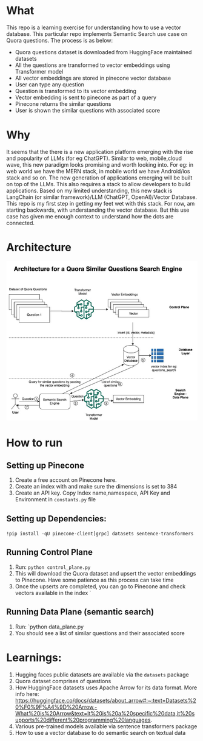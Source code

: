 # What
This repo is a learning exercise for understanding how to use a vector database. This particular repo implements Semantic Search use case on Quora questions. The process is as below:
- Quora questions dataset is downloaded from HuggingFace maintained datasets
- All the questions are transformed to vector embeddings using Transformer model
- All vector embeddings are stored in pinecone vector database
- User can type any question
- Question is transformed to its vector embedding
- Vector embedding is sent to pinecone as part of a query
- Pinecone returns the similar questions
- User is shown the similar questions with associated score

# Why
It seems that the there is a new application platform emerging with the rise and popularity of LLMs (for eg ChatGPT). Similar to web, mobile,cloud wave, this new paradigm looks promising and worth looking into. For eg: in web world we have the MERN stack, in mobile world we have Android/ios stack and so on. The new generation of applications emerging will be built on top of the LLMs. This also requires a stack to allow developers to build applications. Based on my limited understanding, this new stack is LangChain (or similar framework)/LLM (ChatGPT, OpenAI)/Vector Database.
  This repo is my first step in getting my feet wet with this stack. For now, am starting backwards, with understanding the vector database. But this use case has given me enough context to understand how the dots are connected.

# Architecture
![Architecture](Architecture.jpg)

# How to run
## Setting up Pinecone
1. Create a free account on Pinecone here.
2. Create an index with and make sure the dimensions is set to 384
3. Create an API key. Copy Index name,namespace, API Key and Environment in `constants.py` file

## Setting up Dependencies:
`!pip install -qU pinecone-client[grpc] datasets sentence-transformers`

## Running Control Plane
1. Run: `python control_plane.py`
2. This will download the Quora dataset and upsert the vector embeddings to Pinecone. Have some patience as this process can take time
3. Once the upserts are completed, you can go to Pinecone and check vectors available in the index
`
## Running Data Plane (semantic search)
1. Run: `python data_plane.py <question>
2. You should see a list of similar questions and their associated score


# Learnings:
1. Hugging faces public datasets are available via the `datasets` package
2. Quora dataset comprises of questions
3. How HuggingFace datasets uses Apache Arrow for its data format. More info here:
https://huggingface.co/docs/datasets/about_arrow#:~:text=Datasets%20%F0%9F%A4%9D%20Arrow,-What%20is%20Arrow&text=It%20is%20a%20specific%20data,it%20supports%20different%20programming%20languages.
4. Various pre-trained models available via sentence transformers package
5. How to use a vector database to do semantic search on textual data